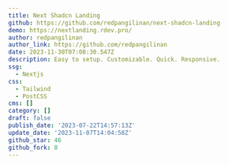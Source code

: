 ```yaml
---
title: Next Shadcn Landing
github: https://github.com/redpangilinan/next-shadcn-landing
demo: https://nextlanding.rdev.pro/
author: redpangilinan
author_link: https://github.com/redpangilinan
date: 2023-11-30T07:08:30.547Z
description: Easy to setup. Customizable. Quick. Responsive.
ssg:
  - Nextjs
css:
  - Tailwind
  - PostCSS
cms: []
category: []
draft: false
publish_date: '2023-07-22T14:57:13Z'
update_date: '2023-11-07T14:04:58Z'
github_star: 46
github_fork: 8
---
```

